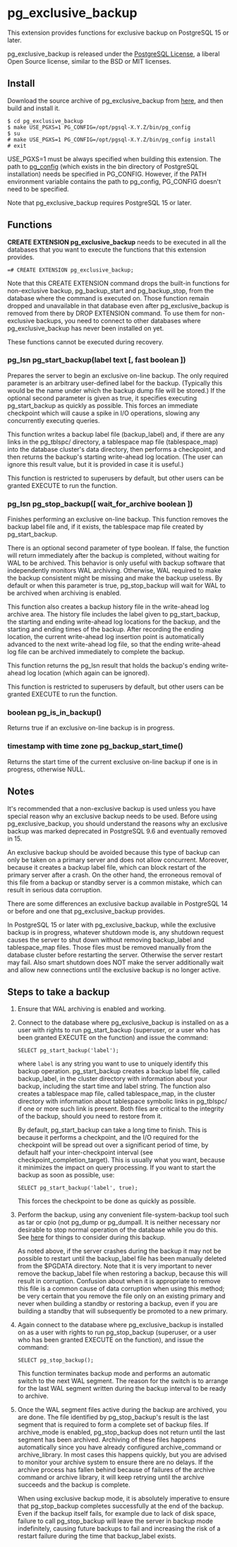 # pg_exclusive_backup
This extension provides functions for exclusive backup on PostgreSQL 15 or later.

pg_exclusive_backup is released under the [PostgreSQL License](https://opensource.org/licenses/postgresql), a liberal Open Source license, similar to the BSD or MIT licenses.

## Install

Download the source archive of pg_exclusive_backup from
[here](https://github.com/MasaoFujii/pg_exclusive_backup),
and then build and install it.

    $ cd pg_exclusive_backup
    $ make USE_PGXS=1 PG_CONFIG=/opt/pgsql-X.Y.Z/bin/pg_config
    $ su
    # make USE_PGXS=1 PG_CONFIG=/opt/pgsql-X.Y.Z/bin/pg_config install
    # exit

USE_PGXS=1 must be always specified when building this extension.
The path to [pg_config](http://www.postgresql.org/docs/devel/static/app-pgconfig.html)
(which exists in the bin directory of PostgreSQL installation)
needs be specified in PG_CONFIG.
However, if the PATH environment variable contains the path to pg_config,
PG_CONFIG doesn't need to be specified.

Note that pg_exclusive_backup requires PostgreSQL 15 or later.

## Functions

**CREATE EXTENSION pg_exclusive_backup** needs to be executed
in all the databases that you want to execute the functions that
this extension provides.

    =# CREATE EXTENSION pg_exclusive_backup;

Note that this CREATE EXTENSION command drops the built-in functions for non-exclusive backup, pg_backup_start and pg_backup_stop, from the database where the command is executed on. Those function remain dropped and unavailable in that database even after pg_exclusive_backup is removed from there by DROP EXTENSION command. To use them for non-exclusive backups, you need to connect to other databases where pg_exclusive_backup has never been installed on yet.

These functions cannot be executed during recovery.

### pg_lsn pg_start_backup(label text [, fast boolean ])
Prepares the server to begin an exclusive on-line backup. The only required parameter is an arbitrary user-defined label for the backup. (Typically this would be the name under which the backup dump file will be stored.) If the optional second parameter is given as true, it specifies executing pg_start_backup as quickly as possible. This forces an immediate checkpoint which will cause a spike in I/O operations, slowing any concurrently executing queries.

This function writes a backup label file (backup_label) and, if there are any links in the pg_tblspc/ directory, a tablespace map file (tablespace_map) into the database cluster's data directory, then performs a checkpoint, and then returns the backup's starting write-ahead log location. (The user can ignore this result value, but it is provided in case it is useful.)

This function is restricted to superusers by default, but other users can be granted EXECUTE to run the function.

### pg_lsn pg_stop_backup([ wait_for_archive boolean ])
Finishes performing an exclusive on-line backup. This function removes the backup label file and, if it exists, the tablespace map file created by pg_start_backup.

There is an optional second parameter of type boolean. If false, the function will return immediately after the backup is completed, without waiting for WAL to be archived. This behavior is only useful with backup software that independently monitors WAL archiving. Otherwise, WAL required to make the backup consistent might be missing and make the backup useless. By default or when this parameter is true, pg_stop_backup will wait for WAL to be archived when archiving is enabled.

This function also creates a backup history file in the write-ahead log archive area. The history file includes the label given to pg_start_backup, the starting and ending write-ahead log locations for the backup, and the starting and ending times of the backup. After recording the ending location, the current write-ahead log insertion point is automatically advanced to the next write-ahead log file, so that the ending write-ahead log file can be archived immediately to complete the backup.

This function returns the pg_lsn result that holds the backup's ending write-ahead log location (which again can be ignored).

This function is restricted to superusers by default, but other users can be granted EXECUTE to run the function.

### boolean pg_is_in_backup()
Returns true if an exclusive on-line backup is in progress.

### timestamp with time zone pg_backup_start_time()
Returns the start time of the current exclusive on-line backup if one is in progress, otherwise NULL.

## Notes

It's recommended that a non-exclusive backup is used unless you have special reason why an exclusive backup needs to be used. Before using pg_exclusive_backup, you should understand the reasons why an exclusive backup was marked deprecated in PostgreSQL 9.6 and eventually removed in 15.

An exclusive backup should be avoided because this type of backup can only be taken on a primary server and does not allow concurrent. Moreover, because it creates a backup label file, which can block restart of the primary server after a crash. On the other hand, the erroneous removal of this file from a backup or standby server is a common mistake, which can result in serious data corruption.

There are some differences an exclusive backup available in PostgreSQL 14 or before and one that pg_exclusive_backup provides.

In PostgreSQL 15 or later with pg_exclusive_backup, while the exclusive backup is in progress, whatever shutdown mode is, any shutdown request causes the server to shut down without removing backup_label and tablespace_map files. Those files must be removed manually from the database cluster before restarting the server. Otherwise the server restart may fail. Also smart shutdown does NOT make the server additionally wait and allow new connections until the exclusive backup is no longer active.

## Steps to take a backup

1. Ensure that WAL archiving is enabled and working.

2. Connect to the database where pg_exclusive_backup is installed on as a user with rights to run pg_start_backup (superuser, or a user who has been granted EXECUTE on the function) and issue the command:
   ```
   SELECT pg_start_backup('label');
   ```
   where ```label``` is any string you want to use to uniquely identify this backup operation. pg_start_backup creates a backup label file, called backup_label, in the cluster directory with information about your backup, including the start time and label string. The function also creates a tablespace map file, called tablespace_map, in the cluster directory with information about tablespace symbolic links in pg_tblspc/ if one or more such link is present. Both files are critical to the integrity of the backup, should you need to restore from it.

   By default, pg_start_backup can take a long time to finish. This is because it performs a checkpoint, and the I/O required for the checkpoint will be spread out over a significant period of time, by default half your inter-checkpoint interval (see checkpoint_completion_target). This is usually what you want, because it minimizes the impact on query processing. If you want to start the backup as soon as possible, use:
   ```
   SELECT pg_start_backup('label', true);
   ```
   This forces the checkpoint to be done as quickly as possible.

3. Perform the backup, using any convenient file-system-backup tool such as tar or cpio (not pg_dump or pg_dumpall.  It is neither necessary nor desirable to stop normal operation of the database while you do this. See [here](https://www.postgresql.org/docs/devel/continuous-archiving.html#BACKUP-LOWLEVEL-BASE-BACKUP-DATA) for things to consider during this backup.

   As noted above, if the server crashes during the backup it may not be possible to restart until the backup_label file has been manually deleted from the $PGDATA directory.  Note that it is very important to never remove the backup_label file when restoring a backup, because this will result in corruption. Confusion about when it is appropriate to remove this file is a common cause of data corruption when using this method; be very certain that you remove the file only on an existing primary and never when building a standby or restoring a backup, even if you are building a standby that will subsequently be promoted to a new primary.

4. Again connect to the database where pg_exclusive_backup is installed on as a user with rights to run pg_stop_backup (superuser, or a user who has been granted EXECUTE on the function), and issue the command:
   ```
   SELECT pg_stop_backup();
   ```
   This function terminates backup mode and performs an automatic switch to the next WAL segment. The reason for the switch is to arrange for the last WAL segment written during the backup interval to be ready to archive.

5. Once the WAL segment files active during the backup are archived, you are done. The file identified by pg_stop_backup's result is the last segment that is required to form a complete set of backup files. If archive_mode is enabled, pg_stop_backup does not return until the last segment has been archived. Archiving of these files happens automatically since you have already configured archive_command or archive_library. In most cases this happens quickly, but you are advised to monitor your archive system to ensure there are no delays. If the archive process has fallen behind because of failures of the archive command or archive library, it will keep retrying until the archive succeeds and the backup is complete.

   When using exclusive backup mode, it is absolutely imperative to ensure that pg_stop_backup completes successfully at the end of the backup. Even if the backup itself fails, for example due to lack of disk space, failure to call pg_stop_backup will leave the server in backup mode indefinitely, causing future backups to fail and increasing the risk of a restart failure during the time that backup_label exists.
